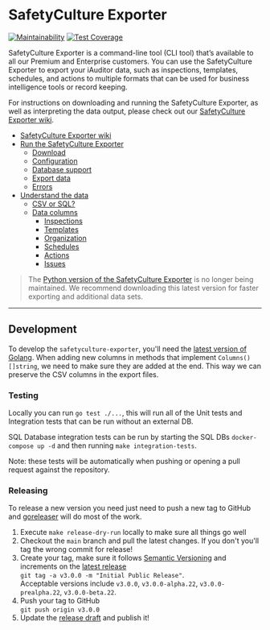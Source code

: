 # SafetyCulture Exporter

[![Maintainability](https://api.codeclimate.com/v1/badges/39eecd9ef3573ecca044/maintainability)](https://codeclimate.com/github/SafetyCulture/safetyculture-exporter/maintainability) [![Test Coverage](https://api.codeclimate.com/v1/badges/39eecd9ef3573ecca044/test_coverage)](https://codeclimate.com/github/SafetyCulture/safetyculture-exporter/test_coverage)

SafetyCulture Exporter is a command-line tool (CLI tool) that’s available to all our Premium and Enterprise customers. You can use the SafetyCulture Exporter to export your iAuditor data, such as inspections, templates, schedules, and actions to multiple formats that can be used for business intelligence tools or record keeping.

For instructions on downloading and running the SafetyCulture Exporter, as well as interpreting the data output, please check out our [SafetyCulture Exporter wiki](https://github.com/SafetyCulture/safetyculture-exporter/wiki).

* [SafetyCulture Exporter wiki](https://github.com/SafetyCulture/safetyculture-exporter/wiki/Home)
* [Run the SafetyCulture Exporter](https://github.com/SafetyCulture/safetyculture-exporter/wiki/Run-the-SafetyCulture-Exporter)
  * [Download](https://github.com/SafetyCulture/safetyculture-exporter/wiki/Download-the-SafetyCulture-Exporter)
  * [Configuration](https://github.com/SafetyCulture/safetyculture-exporter/wiki/Configure-the-SafetyCulture-Exporter)
  * [Database support](https://github.com/SafetyCulture/safetyculture-exporter/wiki/Database-support)
  * [Export data](https://github.com/SafetyCulture/safetyculture-exporter/wiki/Export-data)
  * [Errors](https://github.com/SafetyCulture/safetyculture-exporter/wiki/Errors)
* [Understand the data](https://github.com/SafetyCulture/safetyculture-exporter/wiki/Understand-the-data)
  * [CSV or SQL?](https://github.com/SafetyCulture/safetyculture-exporter/wiki/CSV-or-SQL%3F)
  * [Data columns](https://github.com/SafetyCulture/safetyculture-exporter/wiki/Data-columns)
    * [Inspections](https://github.com/SafetyCulture/safetyculture-exporter/wiki/Inspections-data-sets)
    * [Templates](https://github.com/SafetyCulture/safetyculture-exporter/wiki/Templates-data-sets)
    * [Organization](https://github.com/SafetyCulture/safetyculture-exporter/wiki/Organization-data-sets)
    * [Schedules](https://github.com/SafetyCulture/safetyculture-exporter/wiki/Schedules-data-sets)
    * [Actions](https://github.com/SafetyCulture/safetyculture-exporter/wiki/Actions-data-sets)
    * [Issues](https://github.com/SafetyCulture/safetyculture-exporter/wiki/Issues-data-sets)

> The [Python version of the SafetyCulture Exporter](https://github.com/SafetyCulture/safetyculture-exporter/tree/v2) is no longer being maintained. We recommend downloading this latest version for faster exporting and additional data sets.

***

## Development

To develop the `safetyculture-exporter`, you'll need the [latest version of Golang](https://golang.org/doc/install).
When adding new columns in methods that implement `Columns() []string`, we need to make sure they are added at the end.
This way we can preserve the CSV columns in the export files.

### Testing

Locally you can run `go test ./...`, this will run all of the Unit tests and Integration tests that can be run without an external DB.

SQL Database integration tests can be run by starting the SQL DBs `docker-compose up -d` and then running `make integration-tests`.

Note: these tests will be automatically when pushing or opening a pull request against the repository.

### Releasing

To release a new version you need just need to push a new tag to GitHub and [goreleaser](https://goreleaser.com) will do most of the work.

1. Execute `make release-dry-run` locally to make sure all things go well
2. Checkout the `main` branch and pull the latest changes. If you don't you'll tag the wrong commit for release!
3. Create your tag, make sure it follows [Semantic Versioning](https://semver.org) and increments on the [latest release](https://github.com/SafetyCulture/safetyculture-exporter/releases)\
`git tag -a v3.0.0 -m "Initial Public Release"`.\
Acceptable versions include `v3.0.0`, `v3.0.0-alpha.22`, `v3.0.0-prealpha.22`, `v3.0.0-beta.22`.
4. Push your tag to GitHub\
`git push origin v3.0.0`
5. Update the [release draft](https://github.com/SafetyCulture/safetyculture-exporter/releases) and publish it!
